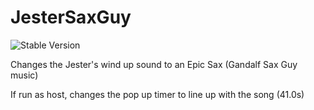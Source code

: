 # JesterSaxGuy

![Stable Version](https://img.shields.io/badge/version-v1.0.2-brightgreen)

Changes the Jester's wind up sound to an Epic Sax (Gandalf Sax Guy music)

If run as host, changes the pop up timer to line up with the song (41.0s)